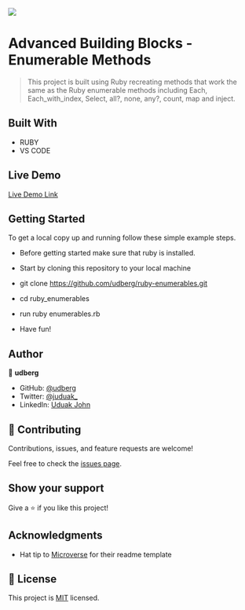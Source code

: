 ![](https://img.shields.io/badge/Microverse-blueviolet)

# Advanced Building Blocks - Enumerable Methods

> This project is built using Ruby recreating methods that work the same as the Ruby enumerable methods including Each, Each_with_index, Select, all?, none, any?, count, map and inject.


## Built With

- RUBY
- VS CODE

## Live Demo

[Live Demo Link](https://repl.it/@udberg/Ruby-enumerables)


## Getting Started

To get a local copy up and running follow these simple example steps.

- Before getting started make sure that ruby is installed.

- Start by cloning this repository to your local machine

- git clone https://github.com/udberg/ruby-enumerables.git

- cd ruby_enumerables

- run ruby enumerables.rb

- Have fun!

## Author

👤 **udberg**

- GitHub: [@udberg](https://github.com/udberg)
- Twitter: [@juduak_](https://twitter.com/juduak_)
- LinkedIn: [Uduak John](https://www.linkedin.com/in/uduak-john-090059105/)

## 🤝 Contributing

Contributions, issues, and feature requests are welcome!

Feel free to check the [issues page](https://github.com/udberg/ruby-enumerables/issues).

## Show your support

Give a ⭐️ if you like this project!

## Acknowledgments

- Hat tip to [Microverse](https://github.com/microverseinc) for their readme template

## 📝 License

This project is [MIT](https://opensource.org/licenses/MIT) licensed.
